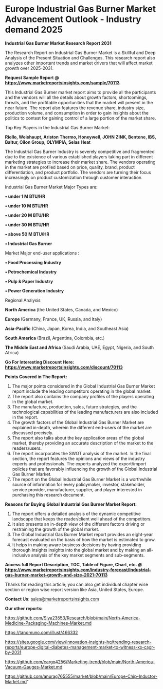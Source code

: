 # Europe Industrial Gas Burner Market Advancement Outlook - Industry demand 2025

<strong>Industrial Gas Burner Market Research Report 2031</strong>

The Research Report on Industrial Gas Burner Market is a Skillful and Deep Analysis of the Present Situation and Challenges. This research report also analyzes other important trends and market drivers that will affect market growth over 2025-2031.

<strong>Request Sample Report @ <a href=https://www.marketreportsinsights.com/sample/70113>https://www.marketreportsinsights.com/sample/70113</a></strong>

This Industrial Gas Burner market report aims to provide all the participants and the vendors will all the details about growth factors, shortcomings, threats, and the profitable opportunities that the market will present in the near future. The report also features the revenue share, industry size, production volume, and consumption in order to gain insights about the politics to contest for gaining control of a large portion of the market share.

Top Key Players in the Industrial Gas Burner Market:

<strong>Riello, Weishaupt, Ariston Thermo, Honeywell, JOHN ZINK, Bentone, IBS, Baltur, Oilon Group, OLYMPIA, Selas Heat</strong>

The Industrial Gas Burner Industry is severely competitive and fragmented due to the existence of various established players taking part in different marketing strategies to increase their market share. The vendors operating in the market are profiled based on price, quality, brand, product differentiation, and product portfolio. The vendors are turning their focus increasingly on product customization through customer interaction.

Industrial Gas Burner Market Major Types are:

<strong>• under 1 M BTU/HR

• under 10 M BTU/HR

• under 20 M BTU/HR

• under 30 M BTU/HR

• above 50 M BTU/HR

• Industrial Gas Burner</strong>

Market Major end-user applications :

<strong>• Food Processing Industry

• Petrochemical Industry

• Pulp & Paper Industry

• Power Generation Industry</strong>

Regional Analysis

</u><strong><b>North America</b></strong> (the United States, Canada, and Mexico)

<strong><b>Europe </b></strong>(Germany, France, UK, Russia, and Italy)

<strong><b>Asia-Pacific</b></strong> (China, Japan, Korea, India, and Southeast Asia)

<strong><b>South America</b></strong> (Brazil, Argentina, Colombia, etc.)

<strong><b>The Middle East and Africa</b></strong> (Saudi Arabia, UAE, Egypt, Nigeria, and South Africa)

<strong>Go For Interesting Discount Here: <a href=https://www.marketreportsinsights.com/discount/70113>https://www.marketreportsinsights.com/discount/70113</a></strong>

<strong>Points Covered in The Report:</strong>
<ol>
  <li>The major points considered in the Global Industrial Gas Burner Market report include the leading competitors operating in the global market.</li>
  <li>The report also contains the company profiles of the players operating in the global market.</li>
  <li>The manufacture, production, sales, future strategies, and the technological capabilities of the leading manufacturers are also included in the report.</li>
  <li>The growth factors of the Global Industrial Gas Burner Market are explained in-depth, wherein the different end-users of the market are discussed precisely.</li>
  <li>The report also talks about the key application areas of the global market, thereby providing an accurate description of the market to the readers/users.</li>
  <li>The report incorporates the SWOT analysis of the market. In the final section, the report features the opinions and views of the industry experts and professionals. The experts analyzed the export/import policies that are favorably influencing the growth of the Global Industrial Gas Burner Market.</li>
  <li>The report on the Global Industrial Gas Burner Market is a worthwhile source of information for every policymaker, investor, stakeholder, service provider, manufacturer, supplier, and player interested in purchasing this research document.</li>
</ol>
<strong>Reasons for Buying Global Industrial Gas Burner Market Report:</strong>

<ol>
  <li>The report offers a detailed analysis of the dynamic competitive landscape that keeps the reader/client well ahead of the competitors.</li>
  <li>It also presents an in-depth view of the different factors driving or restraining the growth of the global market.</li>
  <li>The Global Industrial Gas Burner Market report provides an eight-year forecast evaluated on the basis of how the market is estimated to grow.</li>
  <li>It helps in making aware business decisions by having providing thorough insights insights into the global market and by making an all-inclusive analysis of the key market segments and sub-segments.</li>
</ol>
<strong>Access full Report Description, TOC, Table of Figure, Chart, etc. @ <a href=https://www.marketreportsinsights.com/industry-forecast/industrial-gas-burner-market-growth-and-size-2021-70113>https://www.marketreportsinsights.com/industry-forecast/industrial-gas-burner-market-growth-and-size-2021-70113</a></strong>


Thanks for reading this article; you can also get individual chapter wise section or region wise report version like Asia, United States, Europe.

<strong>Contact Us:</strong>
sales@marketreportsinsights.com

<strong>Our other reports:</strong>

<a href=https://github.com/Siya23553/Research/blob/main/North-America-Medicine-Packaging-Machines-Market.md>https://github.com/Siya23553/Research/blob/main/North-America-Medicine-Packaging-Machines-Market.md</a>

<a href=https://tanomuno.com/illust/466332>https://tanomuno.com/illust/466332</a>

<a href=https://sites.google.com/view/innovation-insights-hq/trending-research-reports/europe-digital-diabetes-management-market-to-witness-xx-cagr-by-2031>https://sites.google.com/view/innovation-insights-hq/trending-research-reports/europe-digital-diabetes-management-market-to-witness-xx-cagr-by-2031</a>

<a href=https://github.com/cargo4256/Marketing-trend/blob/main/North-America-Vacuum-Gauges-Market.md>https://github.com/cargo4256/Marketing-trend/blob/main/North-America-Vacuum-Gauges-Market.md</a>

<a href=https://github.com/anurag765555/market/blob/main/Europe-Chip-Inductor-Market.md>https://github.com/anurag765555/market/blob/main/Europe-Chip-Inductor-Market.md</a>"
